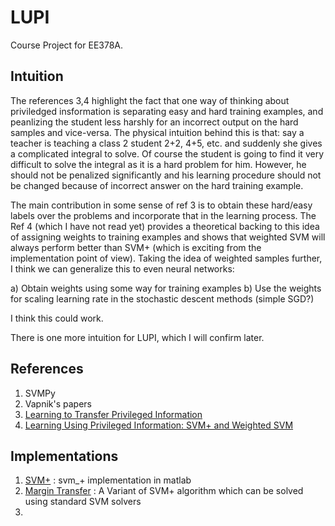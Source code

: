 # LUPI
Course Project for EE378A.

## Intuition
The references 3,4 highlight the fact that one way of thinking about priviledged insformation is separating easy and hard training examples, and peanlizing the student less harshly for an incorrect output on the hard samples and vice-versa. The physical intuition behind this is that: say a teacher is teaching a class 2 student 2+2, 4+5, etc. and suddenly she gives a complicated integral to solve. Of course the student is going to find it very difficult to solve the integral as it is a hard problem for him. However, he should not be penalized significantly and his learning procedure should not be changed because of incorrect answer on the hard training example.

The main contribution in some sense of ref 3 is to obtain these hard/easy labels over the problems and incorporate that in the learning process. The Ref 4 (which I have not read yet) provides a theoretical backing to this idea of assigning weights to training examples and shows that weighted SVM will always perform better than SVM+ (which is exciting from the implementation point of view).
Taking the idea of weighted samples further, I think we can generalize this to even neural networks: 

a) Obtain weights using some way for training examples
b) Use the weights for scaling learning rate in the stochastic descent methods (simple SGD?)

I think this could work.


There is one more intuition for LUPI, which I will confirm later.

## References
1. SVMPy
2. Vapnik's papers
3. [Learning to Transfer Privileged Information](http://ilovevisiondata.wix.com/viktoriia#!projects/cm8a)
4. [Learning Using Privileged Information: SVM+ and Weighted SVM](https://arxiv.org/pdf/1306.3161.pdf)

## Implementations
1. [SVM+](https://github.com/transmatrix-github/svmplus_matlab) : svm_+ implementation in matlab
2. [Margin Transfer](http://ilovevisiondata.wix.com/viktoriia#!projects/cm8a) : A Variant of SVM+ algorithm which can be solved using standard SVM solvers
3. 

